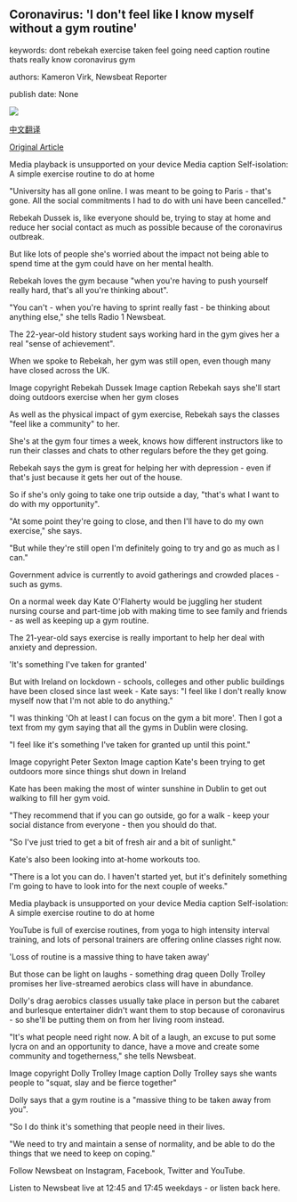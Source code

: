 ## Coronavirus: 'I don't feel like I know myself without a gym routine'

keywords: dont rebekah exercise taken feel going need caption routine thats really know coronavirus gym

authors: Kameron Virk, Newsbeat Reporter

publish date: None

![](https://ichef.bbci.co.uk/images/ic/1024x576/p0872rm3.jpg)

[中文翻译](Coronavirus%3A%20%27I%20don%27t%20feel%20like%20I%20know%20myself%20without%20a%20gym%20routine%27_zh.md)

[Original Article](https://www.bbc.com/news/newsbeat-51924305)

Media playback is unsupported on your device Media caption Self-isolation: A simple exercise routine to do at home

"University has all gone online. I was meant to be going to Paris - that's gone. All the social commitments I had to do with uni have been cancelled."

Rebekah Dussek is, like everyone should be, trying to stay at home and reduce her social contact as much as possible because of the coronavirus outbreak.

But like lots of people she's worried about the impact not being able to spend time at the gym could have on her mental health.

Rebekah loves the gym because "when you're having to push yourself really hard, that's all you're thinking about".

"You can't - when you're having to sprint really fast - be thinking about anything else," she tells Radio 1 Newsbeat.

The 22-year-old history student says working hard in the gym gives her a real "sense of achievement".

When we spoke to Rebekah, her gym was still open, even though many have closed across the UK.

Image copyright Rebekah Dussek Image caption Rebekah says she'll start doing outdoors exercise when her gym closes

As well as the physical impact of gym exercise, Rebekah says the classes "feel like a community" to her.

She's at the gym four times a week, knows how different instructors like to run their classes and chats to other regulars before the they get going.

Rebekah says the gym is great for helping her with depression - even if that's just because it gets her out of the house.

So if she's only going to take one trip outside a day, "that's what I want to do with my opportunity".

"At some point they're going to close, and then I'll have to do my own exercise," she says.

"But while they're still open I'm definitely going to try and go as much as I can."

Government advice is currently to avoid gatherings and crowded places - such as gyms.

On a normal week day Kate O'Flaherty would be juggling her student nursing course and part-time job with making time to see family and friends - as well as keeping up a gym routine.

The 21-year-old says exercise is really important to help her deal with anxiety and depression.

'It's something I've taken for granted'

But with Ireland on lockdown - schools, colleges and other public buildings have been closed since last week - Kate says: "I feel like I don't really know myself now that I'm not able to do anything."

"I was thinking 'Oh at least I can focus on the gym a bit more'. Then I got a text from my gym saying that all the gyms in Dublin were closing.

"I feel like it's something I've taken for granted up until this point."

Image copyright Peter Sexton Image caption Kate's been trying to get outdoors more since things shut down in Ireland

Kate has been making the most of winter sunshine in Dublin to get out walking to fill her gym void.

"They recommend that if you can go outside, go for a walk - keep your social distance from everyone - then you should do that.

"So I've just tried to get a bit of fresh air and a bit of sunlight."

Kate's also been looking into at-home workouts too.

"There is a lot you can do. I haven't started yet, but it's definitely something I'm going to have to look into for the next couple of weeks."

Media playback is unsupported on your device Media caption Self-isolation: A simple exercise routine to do at home

YouTube is full of exercise routines, from yoga to high intensity interval training, and lots of personal trainers are offering online classes right now.

'Loss of routine is a massive thing to have taken away'

But those can be light on laughs - something drag queen Dolly Trolley promises her live-streamed aerobics class will have in abundance.

Dolly's drag aerobics classes usually take place in person but the cabaret and burlesque entertainer didn't want them to stop because of coronavirus - so she'll be putting them on from her living room instead.

"It's what people need right now. A bit of a laugh, an excuse to put some lycra on and an opportunity to dance, have a move and create some community and togetherness," she tells Newsbeat.

Image copyright Dolly Trolley Image caption Dolly Trolley says she wants people to "squat, slay and be fierce together"

Dolly says that a gym routine is a "massive thing to be taken away from you".

"So I do think it's something that people need in their lives.

"We need to try and maintain a sense of normality, and be able to do the things that we need to keep on coping."

Follow Newsbeat on Instagram, Facebook, Twitter and YouTube.

Listen to Newsbeat live at 12:45 and 17:45 weekdays - or listen back here.